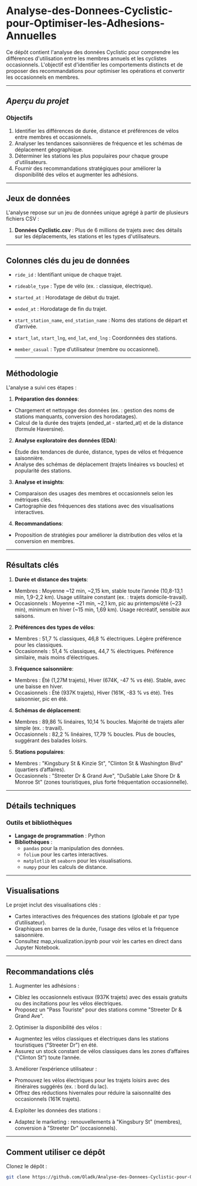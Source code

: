 # Analyse-des-Donnees-Cyclistic-pour-Optimiser-les-Adhesions-Annuelles

Ce dépôt contient l'analyse des données Cyclistic pour comprendre les différences d'utilisation entre les membres annuels et les cyclistes occasionnels. L'objectif est d'identifier les comportements distincts et de proposer des recommandations pour optimiser les opérations et convertir les occasionnels en membres.

---

## *Aperçu du projet*

### **Objectifs**
1. Identifier les différences de durée, distance et préférences de vélos entre membres et occasionnels.
2. Analyser les tendances saisonnières de fréquence et les schémas de déplacement géographique.
3. Déterminer les stations les plus populaires pour chaque groupe d'utilisateurs.
4. Fournir des recommandations stratégiques pour améliorer la disponibilité des vélos et augmenter les adhésions.

---

## **Jeux de données**

L'analyse repose sur un jeu de données unique agrégé à partir de plusieurs fichiers CSV :
1. **Données Cyclistic.csv** : Plus de 6 millions de trajets avec des détails sur les déplacements, les stations et les types d'utilisateurs.

---

## **Colonnes clés du jeu de données**
- `ride_id` : Identifiant unique de chaque trajet.
- `rideable_type` : Type de vélo (ex. : classique, électrique).
- `started_at` : Horodatage de début du trajet.
- `ended_at` : Horodatage de fin du trajet.
- `start_station_name`, `end_station_name` : Noms des stations de départ et d’arrivée.
- `start_lat`, `start_lng`, `end_lat`, `end_lng` : Coordonnées des stations.
- `member_casual` : Type d’utilisateur (membre ou occasionnel).

  ---
  
## **Méthodologie**

L'analyse a suivi ces étapes :
1. **Préparation des données**:
  - Chargement et nettoyage des données (ex. : gestion des noms de stations manquants, conversion des horodatages).
  - Calcul de la durée des trajets (ended_at - started_at) et de la distance (formule Haversine).
    
2. **Analyse exploratoire des données (EDA)**:
  - Étude des tendances de durée, distance, types de vélos et fréquence saisonnière.
  - Analyse des schémas de déplacement (trajets linéaires vs boucles) et popularité des stations.

3. **Analyse et insights**:
  - Comparaison des usages des membres et occasionnels selon les métriques clés.
  - Cartographie des fréquences des stations avec des visualisations interactives.

4. **Recommandations**:
  - Proposition de stratégies pour améliorer la distribution des vélos et la conversion en membres.

--- 

## **Résultats clés**

1. **Durée et distance des trajets**:
  - Membres : Moyenne ~12 min, ~2,15 km, stable toute l’année (10,8-13,1 min, 1,9-2,2 km). Usage utilitaire constant (ex. : trajets domicile-travail).
  - Occasionnels : Moyenne ~21 min, ~2,1 km, pic au printemps/été (~23 min), minimum en hiver (~15 min, 1,69 km). Usage récréatif, sensible aux saisons.

2. **Préférences des types de vélos**:
  - Membres : 51,7 % classiques, 46,8 % électriques. Légère préférence pour les classiques.
  - Occasionnels : 51,4 % classiques, 44,7 % électriques. Préférence similaire, mais moins d’électriques.

3. **Fréquence saisonnière**:
  - Membres : Été (1,27M trajets), Hiver (674K, -47 % vs été). Stable, avec une baisse en hiver.
  - Occasionnels : Été (937K trajets), Hiver (161K, -83 % vs été). Très saisonnier, pic en été.

4. **Schémas de déplacement**:
  - Membres : 89,86 % linéaires, 10,14 % boucles. Majorité de trajets aller simple (ex. : travail).
  - Occasionnels : 82,2 % linéaires, 17,79 % boucles. Plus de boucles, suggérant des balades loisirs.

5. **Stations populaires**:
  - Membres : "Kingsbury St & Kinzie St", "Clinton St & Washington Blvd" (quartiers d’affaires).
  - Occasionnels : "Streeter Dr & Grand Ave", "DuSable Lake Shore Dr & Monroe St" (zones touristiques, plus forte fréquentation occasionnelle).

---

## **Détails techniques**

### **Outils et bibliothèques**
- **Langage de programmation** : Python
- **Bibliothèques** :
  - `pandas` pour la manipulation des données.
  - `folium` pour les cartes interactives.
  - `matplotlib` et `seaborn` pour les visualisations.
  - `numpy` pour les calculs de distance.
 
---

## **Visualisations**

Le projet inclut des visualisations clés :
- Cartes interactives des fréquences des stations (globale et par type d’utilisateur).
- Graphiques en barres de la durée, l’usage des vélos et la fréquence saisonnière.
- Consultez map_visualization.ipynb pour voir les cartes en direct dans Jupyter Notebook.

---

## **Recommandations clés**

1. Augmenter les adhésions :
  - Ciblez les occasionnels estivaux (937K trajets) avec des essais gratuits ou des incitations pour les vélos électriques.
  - Proposez un "Pass Touriste" pour des stations comme "Streeter Dr & Grand Ave".
2. Optimiser la disponibilité des vélos :
  - Augmentez les vélos classiques et électriques dans les stations touristiques ("Streeter Dr") en été.
  - Assurez un stock constant de vélos classiques dans les zones d’affaires ("Clinton St") toute l’année.
3. Améliorer l’expérience utilisateur :
  - Promouvez les vélos électriques pour les trajets loisirs avec des itinéraires suggérés (ex. : bord du lac).
  - Offrez des réductions hivernales pour réduire la saisonnalité des occasionnels (161K trajets).
4. Exploiter les données des stations :
  - Adaptez le marketing : renouvellements à "Kingsbury St" (membres), conversion à "Streeter Dr" (occasionnels).

---

## Comment utiliser ce dépôt

Clonez le dépôt :
```bash
git clone https://github.com/Oladk/Analyse-des-Donnees-Cyclistic-pour-Optimiser-les-Adhesions-Annuelles.git

